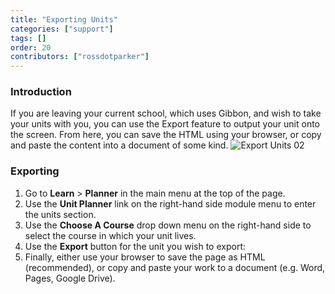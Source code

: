 ```yaml
---
title: "Exporting Units"
categories: ["support"]
tags: []
order: 20
contributors: ["rossdotparker"]
---
```


### Introduction

If you are leaving your current school, which uses Gibbon, and wish to take your units with you, you can use the Export feature to output your unit onto the screen. From here, you can save the HTML using your browser, or copy and paste the content into a document of some kind. ![Export Units 02](https://docs.gibbonedu.org/img/teachers/planner/Export-Units-02.png)

### Exporting

1.  Go to **Learn** > **Planner** in the main menu at the top of the page.
2.  Use the **Unit Planner** link on the right-hand side module menu to enter the units section.
3.  Use the **Choose A Course** drop down menu on the right-hand side to select the course in which your unit lives.
4.  Use the **Export** button for the unit you wish to export:
5.  Finally, either use your browser to save the page as HTML (recommended), or copy and paste your work to a document (e.g. Word, Pages, Google Drive).
